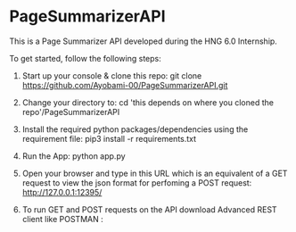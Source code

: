 # PageSummarizerAPI

This is a Page Summarizer API developed during the HNG 6.0 Internship.

To get started, follow the following steps:

1) Start up your  console & clone this repo: git clone https://github.com/Ayobami-00/PageSummarizerAPI.git

2) Change your directory to: cd 'this depends on where you cloned the repo'/PageSummarizerAPI

3) Install the required python packages/dependencies using the requirement file: pip3 install -r requirements.txt

4) Run the App: python app.py

6) Open your browser and type in this URL which is an equivalent of a GET request to view the json format for perfoming a POST request: http://127.0.0.1:12395/

7) To run GET and POST requests on the API download Advanced REST client like POSTMAN :
